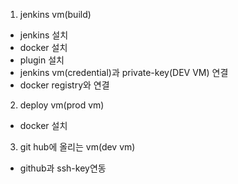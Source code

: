 1. jenkins vm(build)
- jenkins 설치
- docker 설치
- plugin 설치
- jenkins vm(credential)과 private-key(DEV VM) 연결
- docker registry와 연결


2. deploy vm(prod vm)
- docker 설치



3. git hub에 올리는 vm(dev vm)
- github과 ssh-key연동

